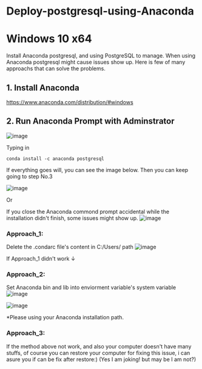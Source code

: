# Deploy-postgresql-using-Anaconda
# Windows 10 x64
Install Anaconda postgresql, and using PostgreSQL to manage.
When using Anaconda postgresql might cause issues show up. Here is few of many approachs that can solve the problems.
## 1. Install Anaconda
https://www.anaconda.com/distribution/#windows
## 2. Run Anaconda Prompt with Adminstrator
![image](https://user-images.githubusercontent.com/78173335/128711696-59b3e5f5-568f-4b9c-a3cc-b977b3d339a7.png)

Typing in
```
conda install -c anaconda postgresql
```
If everything goes will, you can see the image below. Then you can keep going to step No.3

![image](https://user-images.githubusercontent.com/78173335/128714019-75605920-530e-4cd5-a3ea-cf79d68c8fe4.png)

Or

If you close the Anaconda commond prompt accidental while the installation didn't finish, some issues might show up.
![image](https://user-images.githubusercontent.com/78173335/128714341-58b60780-666c-4601-8b79-fdb371a41776.png)

### Approach_1:
Delete the .condarc file's content in C:/Users/<Admin> path
![image](https://user-images.githubusercontent.com/78173335/128714682-fe224d21-c333-43a8-b137-a43fc973807b.png)
  
If Approach_1 didn't work ↓
  
### Approach_2:
  Set Anaconda bin and lib into enviorment variable's system variable
  ![image](https://user-images.githubusercontent.com/78173335/128715794-5bcdf03b-5647-4186-ab53-adb44739f153.png)
  
  ![image](https://user-images.githubusercontent.com/78173335/128716383-ee3de90f-dc12-4b3b-8648-870ccc27ac64.png)

  *Please using your Anaconda installation path.
  
  ### Approach_3:
  If the method above not work, and also your computer doesn't have many stuffs, of course you can restore your computer for fixing this issue, i can asure you if can be fix after restore:) (Yes I am joking! but may be I am not?)
  
